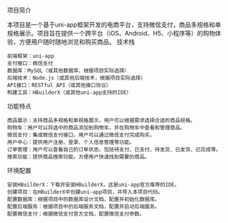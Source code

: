 项目简介

本项目是一个基于uni-app框架开发的电商平台，支持微信支付，商品多规格和单规格展示。项目旨在提供一个跨平台（iOS、Android、H5、小程序等）的购物体验，方便用户随时随地浏览和购买商品。
技术栈

    前端框架：uni-app
    支付接口：微信支付
    数据库：MySQL（或其他数据库，根据项目实际选择）
    后端技术：Node.js（或其他后端技术，根据项目实际选择）
    API接口：RESTful API（或其他接口协议）
    构建工具：HBuilderX（或其他uni-app支持的IDE）

功能特点

    商品展示：支持商品多规格和单规格展示，用户可以根据需求选择合适的商品规格。
    购物车：用户可以将选中的商品添加到购物车，并在购物车中查看和管理商品。
    微信支付：集成微信支付接口，用户可以通过微信支付完成购买。
    用户中心：提供用户注册、登录、个人信息管理等功能。
    订单管理：用户可以查看自己的订单状态，包括待支付、已支付、待发货、已发货、已完成等。
    搜索功能：提供商品搜索功能，方便用户快速找到需要的商品。

环境配置

    安装HBuilderX：下载并安装HBuilderX，这是uni-app官方推荐的IDE。
    创建项目：在HBuilderX中创建uni-app项目，并导入本项目代码。
    配置数据库：根据项目中的数据库设计文档，配置并初始化数据库。
    配置后端服务：根据项目中的后端服务文档，配置并启动后端服务。
    配置微信支付：根据微信支付官方文档，配置微信支付参数。
